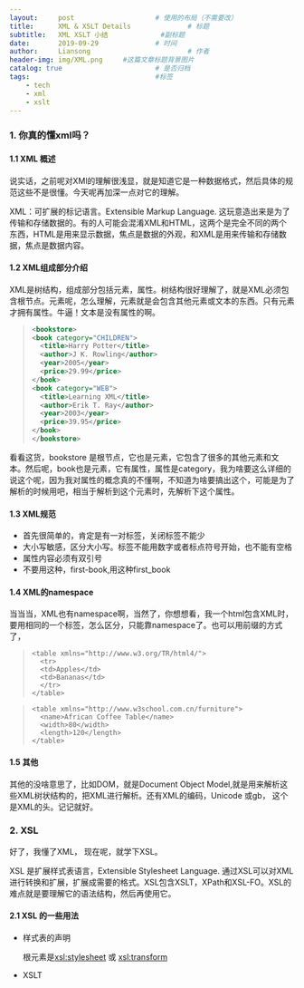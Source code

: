 ```yaml
---
layout:     post   				    # 使用的布局（不需要改）
title:      XML & XSLT Details 				# 标题
subtitle:   XML XSLT 小结             #副标题
date:       2019-09-29 				# 时间
author:     Liansong 						# 作者
header-img: img/XML.png 	#这篇文章标题背景图片
catalog: true 						# 是否归档
tags:								#标签
    - tech
    - xml
    - xslt
---
```


### 1. 你真的懂xml吗？

#### 1.1 XML 概述

说实话，之前呢对XMl的理解很浅显，就是知道它是一种数据格式，然后具体的规范这些不是很懂。今天呢再加深一点对它的理解。

XML：可扩展的标记语言。Extensible Markup Language. 这玩意造出来是为了传输和存储数据的。有的人可能会混淆XML和HTML，这两个是完全不同的两个东西，HTML是用来显示数据，焦点是数据的外观，和XML是用来传输和存储数据，焦点是数据内容。

#### 1.2 XML组成部分介绍

XML是树结构，组成部分包括元素，属性。树结构很好理解了，就是XML必须包含根节点。元素呢，怎么理解，元素就是会包含其他元素或文本的东西。只有元素才拥有属性。牛逼！文本是没有属性的啊。

> ```xml
> <bookstore>
> <book category="CHILDREN">
>   <title>Harry Potter</title> 
>   <author>J K. Rowling</author> 
>   <year>2005</year> 
>   <price>29.99</price> 
> </book>
> <book category="WEB">
>   <title>Learning XML</title> 
>   <author>Erik T. Ray</author> 
>   <year>2003</year> 
>   <price>39.95</price> 
> </book>
> </bookstore> 
> ```

看看这货，bookstore 是根节点，它也是元素，它包含了很多的其他元素和文本。然后呢，book也是元素，它有属性，属性是category，我为啥要这么详细的说这个呢，因为我对属性的概念真的不懂啊，不知道为啥要搞出这个，可能是为了解析的时候用吧，相当于解析到这个元素时，先解析下这个属性。

#### 1.3 XML规范

- 首先很简单的，肯定是有一对标签，关闭标签不能少
- 大小写敏感，区分大小写。标签不能用数字或者标点符号开始，也不能有空格
- 属性内容必须有双引号
- 不要用这种，first-book,用这种first_book

#### 1.4 XML的namespace

当当当，XML也有namespace啊，当然了，你想想看，我一个html包含XML时，要用相同的一个标签，怎么区分，只能靠namespace了。也可以用前缀的方式了，

>```
><table xmlns="http://www.w3.org/TR/html4/">
>   <tr>
>   <td>Apples</td>
>   <td>Bananas</td>
>   </tr>
></table>
>```



>```
><table xmlns="http://www.w3school.com.cn/furniture">
>   <name>African Coffee Table</name>
>   <width>80</width>
>   <length>120</length>
></table>
>```



#### 1.5 其他

其他的没啥意思了，比如DOM，就是Document Object Model,就是用来解析这些XML树状结构的，把XML进行解析。还有XML的编码，Unicode 或gb，<?xml version="1.0" encoding="ISO-8859-1"?> 这个是XML的头。记记就好。



### 2. XSL

好了，我懂了XML， 现在呢，就学下XSL。

XSL 是扩展样式表语言，Extensible Stylesheet Language. 通过XSL可以对XML进行转换和扩展，扩展成需要的格式。XSL包含XSLT，XPath和XSL-FO。XSL的难点就是要理解它的语法结构，然后再使用它。

#### 2.1 XSL 的一些用法

- 样式表的声明

  根元素是<xsl:stylesheet> 或 <xsl:transform>

  

- XSLT <template> 的使用

  这个是用来构建模板。什么意思呢，就是先用match 功能match 到原始的xml中的节点，然后把这部分节点改写成template 形式。

  >```
  ><?xml version="1.0" encoding="ISO-8859-1"?>
  ><catalog>
  >  <cd>
  >    <title>Empire Burlesque</title>
  >    <artist>Bob Dylan</artist>
  >    <country>USA</country>
  >    <company>Columbia</company>
  >    <price>10.90</price>
  >    <year>1985</year>
  >  </cd>
  ></catalog>
  >```
  >
  >这个是转换前的xml，现在需要转换。
  >
  >```
  ><?xml version="1.0" encoding="ISO-8859-1"?>
  >
  ><xsl:stylesheet version="1.0" xmlns:xsl="http://www.w3.org/1999/XSL/Transform">
  >
  ><xsl:template match="/">
  >  <html>
  >  <body>
  >    <h2>My CD Collection</h2>
  >    <table border="1">
  >    <tr bgcolor="#9acd32">
  >      <th align="left">Title</th>
  >      <th align="left">Artist</th>
  >    </tr>
  >    <xsl:for-each select="catalog/cd">
  >    <tr>
  >      <td><xsl:value-of select="title"/></td>
  >      <td><xsl:value-of select="artist"/></td>
  >    </tr>
  >    </xsl:for-each>
  >    </table>
  >  </body>
  >  </html>
  ></xsl:template>
  >
  ></xsl:stylesheet>
  >
  >```

  看这个，通过这个xsl的template 来进行转换了。它是match的根节点，然	后把match到的根节点根据template 模版进行显示。

  

- xsl value-of 元素

  怎么对标签里的东西进行取值呢，这个就用到了<xsl:value-of>, 咋用呢，看这个例子就知道了。

  >```xml
  ><?xml version="1.0" encoding="ISO-8859-1"?>
  ><xsl:stylesheet version="1.0"
  >xmlns:xsl="http://www.w3.org/1999/XSL/Transform">
  >
  ><xsl:template match="/">
  > <html>
  > <body>
  >   <h2>My CD Collection</h2>
  >   <table border="1">
  >     <tr bgcolor="#9acd32">
  >       <th>Title</th>
  >       <th>Artist</th>
  >     </tr>
  >     <tr>
  >      <td><xsl:value-of select="catalog/cd/title"/></td>
  >      <td><xsl:value-of select="catalog/cd/artist"/></td>
  >     </tr>
  >   </table>
  > </body>
  > </html>
  ></xsl:template>
  >
  ></xsl:stylesheet>
  >```

  相当于，用select 函数来对xml里的数据进行取值，然后把转换的结果送到	输出流中。

  

- xml apply 

  说实话，这个真的有点绕，但是慢慢的又有点想明白了，发明这玩意，貌似是解决这种情况，就是xml中有循环嵌套的，用apply这个把每个循环体都搞出来。可以看看例子。

  >```
  ><?xml version="1.0" encoding="ISO-8859-1"?>
  ><xsl:stylesheet version="1.0"
  >xmlns:xsl="http://www.w3.org/1999/XSL/Transform">
  >
  ><xsl:template match="/">
  ><html>
  ><body>
  ><h2>My CD Collection</h2> 
  ><xsl:apply-templates/> 
  ></body>
  ></html>
  ></xsl:template>
  >
  ><xsl:template match="cd">
  ><p>
  ><xsl:apply-templates select="title"/> 
  ><xsl:apply-templates select="artist"/>
  ></p>
  ></xsl:template>
  >
  ><xsl:template match="title">
  >Title: <span style="color:#ff0000">
  ><xsl:value-of select="."/></span>
  ><br />
  ></xsl:template>
  >
  ><xsl:template match="artist">
  >Artist: <span style="color:#00ff00">
  ><xsl:value-of select="."/></span>
  ><br />
  ></xsl:template>
  >
  ></xsl:stylesheet>
  >```

  ​	看看这个，就是用的apply来进行把所有的子节点取出来。说真的，我还是有点没太理解。

  

- xsl call-templates

  这个其实很好理解，就是相当于一个函数模块的调用。















